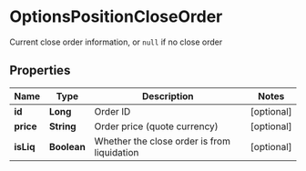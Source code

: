 
# OptionsPositionCloseOrder

Current close order information, or `null` if no close order

## Properties

Name | Type | Description | Notes
------------ | ------------- | ------------- | -------------
**id** | **Long** | Order ID |  [optional]
**price** | **String** | Order price (quote currency) |  [optional]
**isLiq** | **Boolean** | Whether the close order is from liquidation |  [optional]

